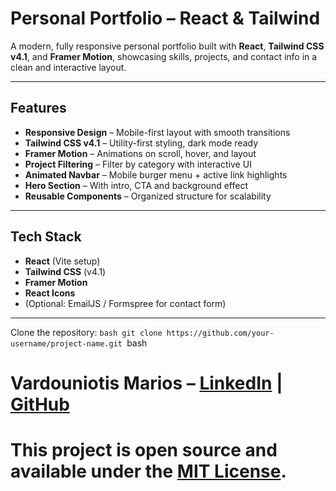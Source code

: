 # Personal Portfolio – React & Tailwind

A modern, fully responsive personal portfolio built with **React**, **Tailwind CSS v4.1**, and **Framer Motion**, showcasing skills, projects, and contact info in a clean and interactive layout.

---

##  Features

-  **Responsive Design** – Mobile-first layout with smooth transitions
-  **Tailwind CSS v4.1** – Utility-first styling, dark mode ready
-  **Framer Motion** – Animations on scroll, hover, and layout
-  **Project Filtering** – Filter by category with interactive UI
-  **Animated Navbar** – Mobile burger menu + active link highlights
-  **Hero Section** – With intro, CTA and background effect
-  **Reusable Components** – Organized structure for scalability

---

##  Tech Stack

- **React** (Vite setup)
- **Tailwind CSS** (v4.1)
- **Framer Motion**
- **React Icons**
- (Optional: EmailJS / Formspree for contact form)

---

Clone the repository:
 ```bash git clone https://github.com/your-username/project-name.git ```bash

# Vardouniotis Marios  – [LinkedIn](https://linkedin.com/in/mariosvardou) | [GitHub](https://github.com/mariosvardou)

 # This project is open source and available under the [MIT License](LICENSE).


